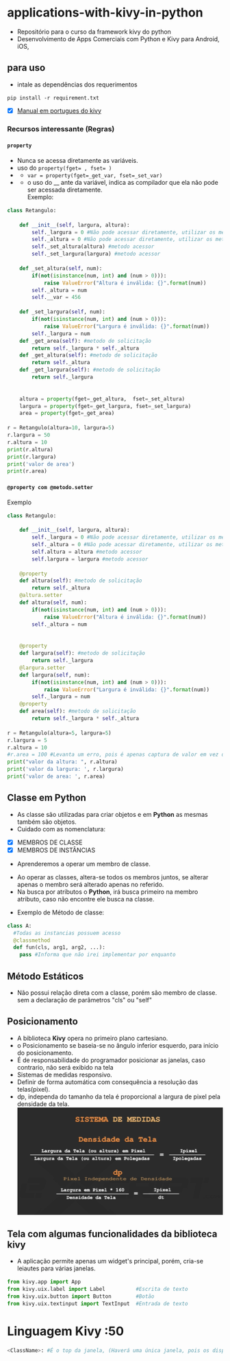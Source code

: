 # applications-with-kivy-in-python
- Repositório para o curso da framework kivy do python
- Desenvolvimento de Apps Comerciais com Python e Kivy para Android, iOS,

## para uso
* intale as dependências dos requerimentos
```shell
pip install -r requirement.txt
```
- [x] [Manual em portugues do kivy](kivy-pt_br-excript.pdf)

### Recursos interessante (Regras)
#### ```property```
- Nunca se acessa diretamente as variáveis.
- uso do ```property(fget= , fset= )``` </br>
- - ```var = property(fget=_get_var, fset=_set_var)```
- - o uso do __ ante da variável, indica as compilador que ela não pode ser acessada diretamente. </br>
Exemplo:
```python
class Retangulo:

    def __init__(self, largura, altura):
        self._largura = 0 #Não pode acessar diretamente, utilizar os metodos acessores
        self._altura = 0 #Não pode acessar diretamente, utilizar os metodos acessores
        self._set_altura(altura) #metodo acessor
        self._set_largura(largura) #metodo acessor

    def _set_altura(self, num):
        if(not(isinstance(num, int) and (num > 0))):
            raise ValueError("Altura é inválida: {}".format(num))
        self._altura = num
        self.__var = 456

    def _set_largura(self, num):
        if(not(isinstance(num, int) and (num > 0))):
            raise ValueError("Largura é inválida: {}".format(num))
        self._largura = num
    def _get_area(self): #metodo de solicitação
        return self._largura * self._altura
    def _get_altura(self): #metodo de solicitação
        return self._altura
    def _get_largura(self): #metodo de solicitação
        return self._largura


    altura = property(fget=_get_altura,  fset=_set_altura)
    largura = property(fget=_get_largura, fset=_set_largura)
    area = property(fget=_get_area)

r = Retangulo(altura=10, largura=5)
r.largura = 50
r.altura = 10
print(r.altura)
print(r.largura)
print('valor de area')
print(r.area)
```


#### ```@property com @metodo.setter```
Exemplo
```Python
class Retangulo:

    def __init__(self, largura, altura):
        self._largura = 0 #Não pode acessar diretamente, utilizar os metodos acessores
        self._altura = 0 #Não pode acessar diretamente, utilizar os metodos acessores
        self.altura = altura #metodo acessor
        self.largura = largura #metodo acessor

    @property
    def altura(self): #metodo de solicitação
        return self._altura
    @altura.setter
    def altura(self, num):
        if(not(isinstance(num, int) and (num > 0))):
            raise ValueError("Altura é inválida: {}".format(num))
        self._altura = num


    @property
    def largura(self): #metodo de solicitação
        return self._largura
    @largura.setter
    def largura(self, num):
        if(not(isinstance(num, int) and (num > 0))):
            raise ValueError("Largura é inválida: {}".format(num))
        self._largura = num
    @property
    def area(self): #metodo de solicitação
        return self._largura * self._altura

r = Retangulo(altura=5, largura=5)
r.largura = 5
r.altura = 10
#r.area = 100 #Levanta um erro, pois é apenas captura de valor em vez de setar valor.
print("valor da altura: ", r.altura)
print('valor da largura: ', r.largura)
print('valor de area: ', r.area)
```
## Classe em Python
- As classe são utilizadas para criar objetos e em __Python__ as mesmas também são objetos.
- Cuidado com as nomenclatura:
- [x] MEMBROS DE CLASSE
- [x] MEMBROS DE INSTÂNCIAS
- Aprenderemos a operar um membro de classe.

* Ao operar as classes, altera-se todos os membros juntos, se alterar apenas o membro será alterado apenas no referido.
* Na busca por atributos o __Python__, irá busca primeiro na membro atributo, caso não encontre ele busca na classe.


- Exemplo de Método de classe:
```python
class A:
  #Todas as instancias possuem acesso
  @classmethod
  def fun(cls, arg1, arg2, ...):
    pass #Informa que não irei implementar por enquanto

```
## Método Estáticos
- Não possui relação direta com a classe, porém são membro de classe. sem a declaração de parâmetros "cls" ou "self"
## Posicionamento
- A biblioteca __Kivy__ opera no primeiro plano cartesiano.
- o Posicionamento se baseia-se no ângulo inferior esquerdo, para início do posicionamento.
- É de responsabilidade do programador posicionar as janelas, caso contrario, não será exibido na tela
- Sistemas de medidas responsivo.
- Definir de forma automática com consequência a resolução das telas(pixel).
- dp, independa do tamanho da tela é proporcional a largura de pixel pela densidade da tela.
![dp](figure/dp.png)

## Tela com algumas funcionalidades da biblioteca __kivy__
- A aplicação permite apenas um widget's principal, porém, cria-se leiautes para várias janelas.
```python
from kivy.app import App
from kivy.uix.label import Label          #Escrita de texto
from kivy.uix.button import Button        #Botão
from kivy.uix.textinput import TextInput  #Entrada de texto

```




# Linguagem __Kivy__ :50

```python
<ClassName>: #É o top da janela, (Haverá uma única janela, pois os dispositivos moveis usam apenas uma janela)


```
